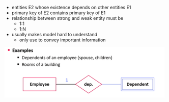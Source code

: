 + entities E2 whose existence depends on other entities E1
+  primary key of E2 contains primary key of E1
+  relationship between strong and weak entity must be
	+  1:1
	+  1:N
+  usually makes model hard to understand
	+  only use to convey important information

![](../../../../../z_images/Pasted%20image%2020220315123303.png)